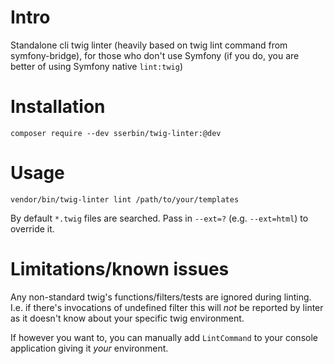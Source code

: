 # Intro
Standalone cli twig linter (heavily based on twig lint command from symfony-bridge), for those who don't use Symfony (if you do, you are better of using Symfony native `lint:twig`)

# Installation
```
composer require --dev sserbin/twig-linter:@dev
```

# Usage
```
vendor/bin/twig-linter lint /path/to/your/templates
```
By default `*.twig` files are searched. Pass in `--ext=?` (e.g. `--ext=html`) to override it.

# Limitations/known issues
Any non-standard twig's functions/filters/tests are ignored during linting. I.e. if there's invocations of undefined filter this will *not* be reported by linter as it doesn't know about your specific twig environment.

If however you want to, you can manually add `LintCommand` to your console application giving it *your* environment.
